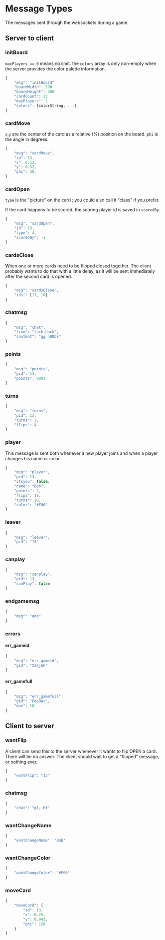Message Types
=============
The messages sent through the websockets during a game.

Server to client
----------------
### initBoard

`maxPlayers == 0` means no limit.
the `colors` array is only non-empty when the server provides the color palette information.

```javascript
{
	"msg": "initBoard"
	"boardWidth": 500
	"boardHeight": 600
	"cardCount": 13
	"maxPlayers": 2
	"colors": [colorString, ...]
}
```

### cardMove
`x`,`y` are the center of the card as a relative (%) position on the board.
`phi` is the angle in degrees.

```javascript
{
	"msg": "cardMove",
	"id": 13,
	"x": 0.13,
	"y": 0.52,
	"phi": 30,
}
```

### cardOpen
`type` is the "picture" on the card ; you could also call it "class" if you prefer.

If the card happens to be scored, the scoring player id is saved in `scoredBy`.

```javascript
{
	"msg": "cardOpen",
	"id": 13,
	"type": 4,
	"scoredBy": -1
}
```

### cardsClose
When one or more cards need to be flipped closed together.
The client probably wants to do that with a little delay, as it will be
sent immediately after the second card is opened.

```javascript
{
	"msg": "cardsClose",
	"ids": [13, 10]
}
```

### chatmsg

```javascript
{
	"msg": "chat",
	"from": "luck.duck",
	"content": "gg n00bs"
}
```

### points

```javascript
{
	"msg": "points",
	"pid": 13,
	"points": 9001
}
```

### turns

```javascript
{
	"msg": "turns",
	"pid": 13,
	"turns": 2,
	"flips": 4
}
```

### player
This message is sent both whenever a new player joins and when a player changes his name or color.

```javascript
{
	"msg": "player",
	"pid": 13,
	"itsyou": false,
	"name": "Bob",
	"points": 2,
	"flips": 18,
	"turns": 18,
	"color": "#F00"
}
```

### leaver

```javascript
{
	"msg": "leaver",
	"pid": "13"
}
```

### canplay

```javascript
{
	"msg": "canplay",
	"pid": 13,
	"canPlay": false
}
```

### endgamemsg

```javascript
{
	"msg": "end"
}
```

### errors

#### err\_gameid

```javascript
{
	"msg": "err_gameid",
	"gid": "XZejbF"
}
```

#### err\_gamefull

```javascript
{
	"msg": "err_gamefull",
	"gid": "FooBar",
	"max": 10
}
```

Client to server
----------------

### wantFlip
A client can send this to the server whenever it wants to flip OPEN a card. There will be no answer.
The client should wait to get a "flipped" message, or nothing ever.

```javascript
{
	"wantFlip": "13"
}
```

### chatmsg

```javascript
{
	"chat": "gl, hf"
}
```

### wantChangeName

```javascript
{
	"wantChangeName": "Bob"
}
```

### wantChangeColor

```javascript
{
	"wantChangeColor": "#F00"
}
```

### moveCard

```javascript
{
	"moveCard": {
		"id": 13,
		"x": 0.25,
		"y": 0.043,
		"phi": 120
	}
}
```

